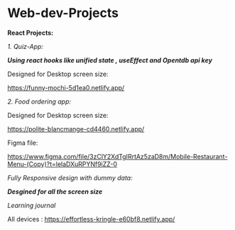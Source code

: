 # Web-dev-Projects

**React Projects:**

*1. Quiz-App:*

***Using react hooks like unified state , useEffect and Opentdb api key***

Designed for Desktop screen size:

https://funny-mochi-5d1ea0.netlify.app/


*2. Food ordering app:*
 
 Designed for Desktop screen size:
 
 https://polite-blancmange-cd4460.netlify.app/

Figma file:

https://www.figma.com/file/3zClY2XdTgIRrtAz5zaD8m/Mobile-Restaurant-Menu-(Copy)?t=lelaDXuRPYNf9iZZ-0


*Fully Responsive design with dummy data:*

***Desgined for all the screen size***

*Learning journal*

All devices : https://effortless-kringle-e60bf8.netlify.app/





